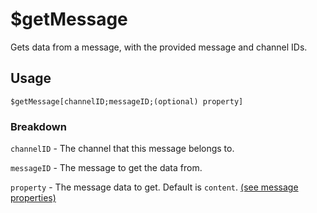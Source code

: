 # $getMessage
Gets data from a message, with the provided message and channel IDs.

## Usage
```
$getMessage[channelID;messageID;(optional) property]
```

### Breakdown
`channelID` - The channel that this message belongs to.

`messageID` - The message to get the data from.

`property` - The message data to get. Default is `content`. [(see message properties)](https://nilpointer-software.github.io/bdfd-wiki/properties/messageProperties.html)
